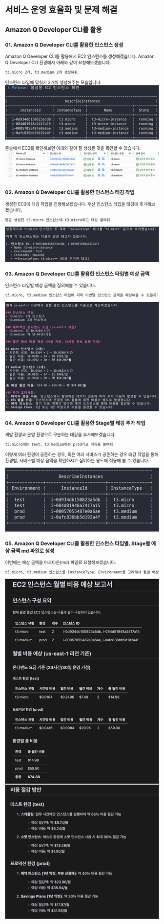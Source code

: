 # 서비스 운영 효율화 및 문제 해결

## Amazon Q Developer CLI를 활용

### 01. Amazon Q Developer CLI를 활용한 인스턴스 생성

Amazon Q Developer CLI를 활용해서 EC2 인스턴스를 생성해겠습니다.
Amazon Q Developer CLI 환경에서 아래와 같이 요청해보겠습니다. 

```bash
t3.micro 2개, t3.medium 2개 생성해줘.
```
인스턴스 타입에 맞춰서 2개씩 생성해주는 모습입니다.
![alt text](../../others/Lab2-img-1.png)

콘솔에서 EC2를 확인해보면 아래와 같이 잘 생성된 것을 확인할 수 있습니다.
![alt text](../../others/Lab2-img-2.png)


### 02. Amazon Q Developer CLI를 활용한 인스턴스 태깅 작업

생성한 EC2에 태깅 작업을 진행해보겠습니다. 
우선 인스턴스 타입을 태깅에 추가해보겠습니다. 
```bash
방금 생성한 t3.micro 인스턴스에 t3.micro라고 태깅 붙여줘. 
```

![alt text](../../others/Lab2-img-3.png)

### 03. Amazon Q Developer CLI를 활용한 인스턴스 타입별 예상 금액

인스턴스 타입별 예상 금액을 질의해볼 수 있습니다.
```bash
t3.micro, t3.medium 인스턴스 타입에 따라 이번달 인스턴스 금액을 예상해볼 수 있을까? 
```

![alt text](../../others/Lab2-img-4.png)


### 04. Amazon Q Developer CLI를 활용한 Stage별 태깅 추가 작업

개발 환경과 운영 환경으로 구분하는 태깅을 추가해보겠습니다.
```bash
t3.micro에는 test, t3.medium에는 prod라고 태깅을 붙여줘.
```
이렇게 여러 환경이 공존하는 경우, 혹은 여러 서비스가 공존하는 경우
태깅 작업을 통해 환경별, 서비스별 예상 금액을 확인하시고 싶어하는 용도에 적용해 볼 수 있습니다. 

![alt text](../../others/Lab2-img-5.png)


### 05. Amazon Q Developer CLI를 활용한 인스턴스 타입별, Stage별 예상 금액 md 파일로 생성

이번에는 예상 금액을 마크다운(md) 파일료 요청해보겠습니다. 
```bash
t3.micro, t3.medium 인스턴스를 InstanceType, Environment를 고려해서 월별 예상 금액을 뽑고 싶어. 그리고 그 결과를 md 파일 형태로 받고 싶어.
```

![alt text](../../others/Lab2-img-6.png)
![alt text](../../others/Lab2-img-7.png)